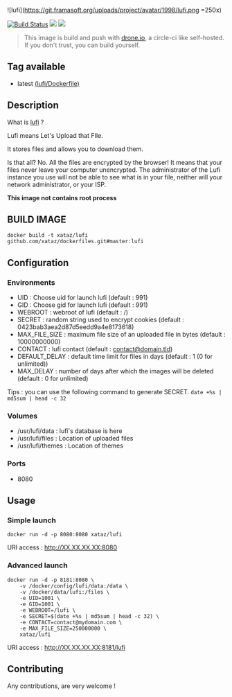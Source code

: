 ![lufi](https://git.framasoft.org/uploads/project/avatar/1998/lufi.png =250x)

[![Build Status](https://drone.xataz.net/api/badges/xataz/docker-lufi/status.svg)](https://drone.xataz.net/xataz/docker-lufi)
[![](https://images.microbadger.com/badges/image/xataz/lufi.svg)](https://microbadger.com/images/xataz/lufi "Get your own image badge on microbadger.com")
[![](https://images.microbadger.com/badges/version/xataz/lufi.svg)](https://microbadger.com/images/xataz/lufi "Get your own version badge on microbadger.com")

> This image is build and push with [drone.io](https://github.com/drone/drone), a circle-ci like self-hosted.
> If you don't trust, you can build yourself.

## Tag available
* latest [(lufi/Dockerfile)](https://github.com/xataz/dockerfiles/blob/master/lufi/Dockerfile)

## Description
What is [lufi](https://git.framasoft.org/luc/lufi) ?

Lufi means Let's Upload that FIle.

It stores files and allows you to download them.

Is that all? No. All the files are encrypted by the browser! It means that your files never leave your computer unencrypted. The administrator of the Lufi instance you use will not be able to see what is in your file, neither will your network administrator, or your ISP.

**This image not contains root process**

## BUILD IMAGE

```shell
docker build -t xataz/lufi github.com/xataz/dockerfiles.git#master:lufi
```

## Configuration
### Environments
* UID : Choose uid for launch lufi (default : 991)
* GID : Choose gid for launch lufi (default : 991)
* WEBROOT : webroot of lufi (default : /)
* SECRET : random string used to encrypt cookies (default : 0423bab3aea2d87d5eedd9a4e8173618)
* MAX_FILE_SIZE : maximum file size of an uploaded file in bytes (default : 10000000000)
* CONTACT : lufi contact (default : contact@domain.tld)
* DEFAULT_DELAY : default time limit for files in days (default : 1 (0 for unlimited))
* MAX_DELAY : number of days after which the images will be deleted (default : 0 for unlimited)

Tips : you can use the following command to generate SECRET. `date +%s | md5sum | head -c 32`

### Volumes
* /usr/lufi/data : lufi's database is here
* /usr/lufi/files : Location of uploaded files
* /usr/lufi/themes : Location of themes

### Ports
* 8080

## Usage
### Simple launch
```shell
docker run -d -p 8080:8080 xataz/lufi
```
URI access : http://XX.XX.XX.XX:8080

### Advanced launch
```shell
docker run -d -p 8181:8080 \
	-v /docker/config/lufi/data:/data \
    -v /docker/data/lufi:/files \
	-e UID=1001 \
	-e GID=1001 \
    -e WEBROOT=/lufi \
    -e SECRET=$(date +%s | md5sum | head -c 32) \
    -e CONTACT=contact@mydomain.com \
    -e MAX_FILE_SIZE=250000000 \
	xataz/lufi
```
URI access : http://XX.XX.XX.XX:8181/lufi

## Contributing
Any contributions, are very welcome !